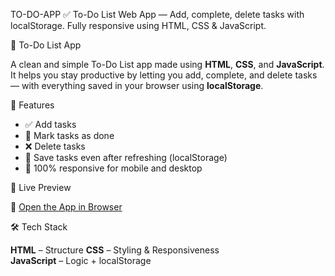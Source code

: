  TO-DO-APP
✅ To-Do List Web App — Add, complete, delete tasks with localStorage. Fully responsive using HTML, CSS &amp; JavaScript.



 📝 To-Do List App

A clean and simple To-Do List app made using **HTML**, **CSS**, and **JavaScript**.  
It helps you stay productive by letting you add, complete, and delete tasks — with everything saved in your browser using **localStorage**.



 🌟 Features

- ✅ Add tasks
- 📝 Mark tasks as done
- ❌ Delete tasks
- 💾 Save tasks even after refreshing (localStorage)
- 📱 100% responsive for mobile and desktop



🚀 Live Preview

🔗 [Open the App in Browser](https://github.com/Amitwith/TO-DO-APP)  




🛠️ Tech Stack

**HTML** – Structure
 **CSS** – Styling & Responsiveness  
 **JavaScript** – Logic + localStorage





